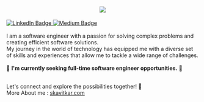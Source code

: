 <h1 align="center">
  <a href="https://git.io/typing-svg">
    <img src="https://readme-typing-svg.herokuapp.com/?lines=Hello,+There!+👋;This+is+Swanand+Kavitkar...;Nice+to+meet+you!&center=true&size=24">
  </a>
</h1>


<div>
<div id="badges">
  <a href="https://www.linkedin.com/in/s-threepio/">
    <img src="https://img.shields.io/badge/LinkedIn-blue?style=for-the-badge&logo=linkedin&logoColor=white" alt="LinkedIn Badge"/>
  </a>
  <a href="https://s-threepio.medium.com/">
    <img src="https://img.shields.io/badge/Medium-black?style=for-the-badge&logo=medium&logoColor=white" alt="Medium Badge"/>
  </a>
</div>
</div>
<br>
I am a software engineer with a passion for solving complex problems and creating efficient software solutions.<br> 
My journey in the world of technology has equipped me with a diverse set of skills and experiences that allow me to tackle a wide range of challenges.
<br><br>
🔹 <b>I'm currently seeking full-time software engineer opportunities.</b>  🔹
<br>
<br>
<p>Let's connect and explore the possibilities together! 🤝
<br>More About me : <a href="https://skavitkar.com">skavitkar.com</a></p>

